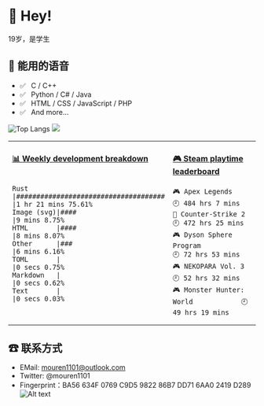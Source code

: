 # 👋 Hey!
<!-- age-box start -->19<!-- age-box end -->岁，是学生

## 💬 能用的语音

- ✅ ⁠ ⁢⁣⁡⁠ ⁢⁣⁡C / C++
- ✅ ⁠ ⁢⁣⁡⁠ ⁢⁣⁡Python / C# / Java
- ✅ ⁠ ⁢⁣⁡⁠ ⁢⁣⁡HTML / CSS / JavaScript / PHP
- ✅ ⁠ ⁢⁣⁡⁠ ⁢⁣⁡And more...

![Top Langs](https://github-readme-stats.vercel.app/api/top-langs/?username=someone120&layout=compact)
![](https://github-readme-stats.vercel.app/api?username=someone120&show_icons=true&title_color=ff2686&icon_color=ff2686&text_color=403339&bg_color=ffffff&hide_title=false)

<table>
<tr>
<td valign="top" width="50%">

<!-- waka-box start -->
#### <a href="https://github.com/someone120/someone120" target="_blank">📊 Weekly development breakdown</a>
```text
    
Rust       |#####################################             |1 hr 21 mins 75.61%
Image (svg)|####                                              |9 mins 8.75%
HTML       |####                                              |8 mins 8.07%
Other      |###                                               |6 mins 6.16%
TOML       |                                                  |0 secs 0.75%
Markdown   |                                                  |0 secs 0.62%
Text       |                                                  |0 secs 0.03%
```
<!-- waka-box end -->

</td>
<td valign="top" width="50%">

<!-- steam-box start -->
#### <a href="https://gist.github.com/306d158caf86b2658a26d0b57009d549" target="_blank">🎮 Steam playtime leaderboard</a>
```text
🎮 Apex Legends                     🕘 484 hrs 7 mins
🔫 Counter-Strike 2                 🕘 472 hrs 25 mins
🎮 Dyson Sphere Program             🕘 72 hrs 53 mins
🎮 NEKOPARA Vol. 3                  🕘 52 hrs 32 mins
🎮 Monster Hunter: World            🕘 49 hrs 19 mins
```
<!-- Powered by https://github.com/YouEclipse/steam-box . -->
<!-- steam-box end -->

</td>
</tr>
</table>

## ☎ 联系方式

- EMail: mouren1101@outlook.com
- Twitter: @mouren1101
- Fingerprint：BA56 634F 0769 C9D5 9822  86B7 DD71 6AA0 2419 D289  
![Alt text](https://spotify-recently-played-readme.vercel.app/api?user=31ybyhuorhximknxbqba4n3e2cyu)
